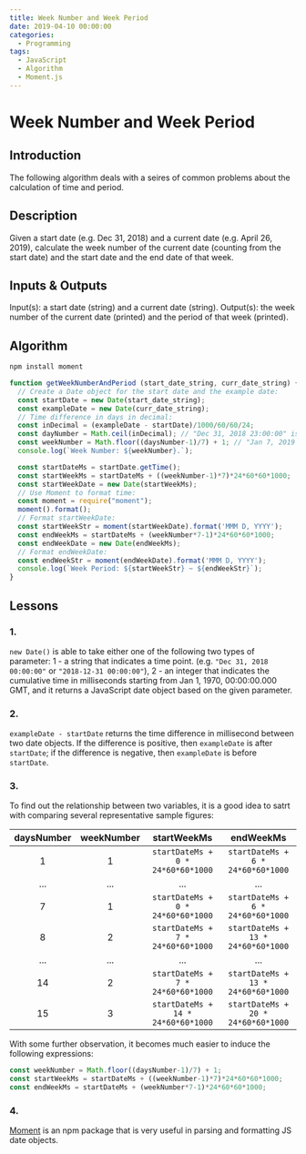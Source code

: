 ```yaml
---
title: Week Number and Week Period
date: 2019-04-10 00:00:00
categories:
  - Programming
tags:
  - JavaScript
  - Algorithm
  - Moment.js
---
```


# Week Number and Week Period

## Introduction

The following algorithm deals with a seires of common problems about the calculation of time and period.

## Description

Given a start date (e.g. Dec 31, 2018) and a current date (e.g. April 26, 2019), calculate the week number of the current date (counting from the start date) and the start date and the end date of that week.

## Inputs & Outputs

Input(s): a start date (string) and a current date (string).
Output(s): the week number of the current date (printed) and the period of that week (printed).

## Algorithm

```bash
npm install moment
```

```JavaScript
function getWeekNumberAndPeriod (start_date_string, curr_date_string) {
  // Create a Date object for the start date and the example date:
  const startDate = new Date(start_date_string);
  const exampleDate = new Date(curr_date_string);
  // Time difference in days in decimal:
  const inDecimal = (exampleDate - startDate)/1000/60/60/24;
  const dayNumber = Math.ceil(inDecimal); // "Dec 31, 2018 23:00:00" is still considered as Day One.
  const weekNumber = Math.floor((daysNumber-1)/7) + 1; // "Jan 7, 2019 00:00:00" is considered to be in Week Two.
  console.log(`Week Number: ${weekNumber}.`);

  const startDateMs = startDate.getTime();
  const startWeekMs = startDateMs + ((weekNumber-1)*7)*24*60*60*1000;
  const startWeekDate = new Date(startWeekMs);
  // Use Moment to format time:
  const moment = require("moment");
  moment().format();
  // Format startWeekDate:
  const startWeekStr = moment(startWeekDate).format('MMM D, YYYY');
  const endWeekMs = startDateMs + (weekNumber*7-1)*24*60*60*1000;
  const endWeekDate = new Date(endWeekMs);
  // Format endWeekDate:
  const endWeekStr = moment(endWeekDate).format('MMM D, YYYY');
  console.log(`Week Period: ${startWeekStr} ~ ${endWeekStr}`);
}
```

## Lessons

### 1.

`new Date()` is able to take either one of the following two types of parameter:
1 - a string that indicates a time point. (e.g. `"Dec 31, 2018 00:00:00"` or `"2018-12-31 00:00:00"`),
2 - an integer that indicates the cumulative time in milliseconds starting from Jan 1, 1970, 00:00:00.000 GMT,
and it returns a JavaScript date object based on the given parameter.

### 2.

`exampleDate - startDate` returns the time difference in millisecond between two date objects.
If the difference is positive, then `exampleDate` is after `startDate`; if the difference is negative, then `exampleDate` is before `startDate`.

### 3.

To find out the relationship between two variables, it is a good idea to satrt with comparing several representative sample figures:

| daysNumber | weekNumber |            startWeekMs             |             endWeekMs              |
| :--------: | :--------: | :--------------------------------: | :--------------------------------: |
|     1      |     1      | `startDateMs + 0 * 24*60*60*1000`  | `startDateMs + 6 * 24*60*60*1000`  |
|    ...     |    ...     |                ...                 |                ...                 |
|     7      |     1      | `startDateMs + 0 * 24*60*60*1000`  | `startDateMs + 6 * 24*60*60*1000`  |
|     8      |     2      | `startDateMs + 7 * 24*60*60*1000`  | `startDateMs + 13 * 24*60*60*1000` |
|    ...     |    ...     |                ...                 |                ...                 |
|     14     |     2      | `startDateMs + 7 * 24*60*60*1000`  | `startDateMs + 13 * 24*60*60*1000` |
|     15     |     3      | `startDateMs + 14 * 24*60*60*1000` | `startDateMs + 20 * 24*60*60*1000` |

With some further observation, it becomes much easier to induce the following expressions:

```JavaScript
const weekNumber = Math.floor((daysNumber-1)/7) + 1;
const startWeekMs = startDateMs + ((weekNumber-1)*7)*24*60*60*1000;
const endWeekMs = startDateMs + (weekNumber*7-1)*24*60*60*1000;
```

### 4.

[Moment](http://momentjs.com/docs/ 'Moment.js | Docs') is an npm package that is very useful in parsing and formatting JS date objects.
